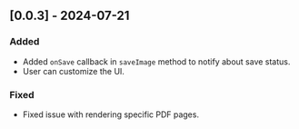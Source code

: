 ## [0.0.3] - 2024-07-21
### Added
- Added `onSave` callback in `saveImage` method to notify about save status.
- User can customize the UI.

### Fixed
- Fixed issue with rendering specific PDF pages.
